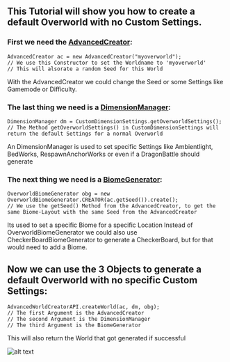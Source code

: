 ## This Tutorial will show you how to create a default Overworld with no Custom Settings.

### First we need the [AdvancedCreator]:
```
AdvancedCreator ac = new AdvancedCreator("myoverworld");
// We use this Constructor to set the Worldname to 'myoverworld'
// This will alsorate a random Seed for this World
```
With the AdvancedCreator we could change the Seed or some Settings like Gamemode or Difficulty.


### The last thing we need is a [DimensionManager]:
```
DimensionManager dm = CustomDimensionSettings.getOverworldSettings();
// The Method getOverworldSettings() in CustomDimensionSettings will return the default Settings for a normal Overworld
```
An DimensionManager is used to set specific Settings like Ambientlight, BedWorks, RespawnAnchorWorks or even if a DragonBattle should generate


### The next thing we need is a [BiomeGenerator]:
```
OverworldBiomeGenerator obg = new OverworldBiomeGenerator.CREATOR(ac.getSeed()).create();
// We use the getSeed() Method from the AdvancedCreator, to get the same Biome-Layout with the same Seed from the AdvancedCreator
```
Its used to set a specific Biome for a specific Location
Instead of OverworldBiomeGenerator we could also use CheckerBoardBiomeGenerator to generate a CheckerBoard, but for that would need to add a Biome.



## Now we can use the 3 Objects to generate a default Overworld with no specific Custom Settings:
```
AdvancedWorldCreatorAPI.createWorld(ac, dm, obg);
// The first Argument is the AdvancedCreator
// The second Argument is the DimensionManager
// The third Argument is the BiomeGenerator
```
This will also return the World that got generated if successful


![alt text](https://static.wikia.nocookie.net/minecraft_gamepedia/images/3/3f/Beta.png/revision/latest?cb=20191215152001)

[DimensionManager]: https://github.com/FreeSoccerHDX/AdvancedWorldCreatorAPI/blob/main/Methods/CustomDimensionSettings.md
[BiomeGenerator]: https://github.com/FreeSoccerHDX/AdvancedWorldCreatorAPI/tree/main/Methods/BiomeGenerators
[AdvancedCreator]: https://github.com/FreeSoccerHDX/AdvancedWorldCreatorAPI/blob/main/Methods/AdvancedCreator.md
